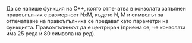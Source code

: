 Да се напише функция на С++, която отпечатва в конзолата запълнен правоъгълник с размерност NxM, където N, M и символът за отпечатване на правоъгълника се предават като параметри на функцията. Правоъгълникът да е центриран (приема се, че конзолата има 25 реда и 80 символа на ред).
